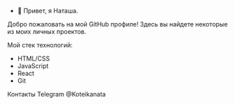 - 👋 Привет, я Наташа.

Добро пожаловать на мой GitHub профиле! Здесь вы найдете некоторые из моих личных проектов.

Мой стек технологий:
- HTML/CSS
- JavaScript
- React
- Git

Контакты
Telegram @Koteikanata
